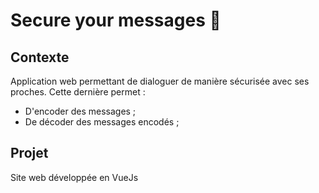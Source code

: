 # Secure your messages 🤨

## Contexte 

Application web permettant de dialoguer de manière sécurisée avec ses proches. Cette dernière permet :
- D'encoder des messages ;
- De décoder des messages encodés ;

## Projet

Site web développée en VueJs
